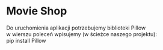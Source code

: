 # Movie Shop

Do uruchomienia aplikacji potrzebujemy biblioteki Pillow <br /> 
w wierszu poleceń wpisujemy (w ścieżce naszego projektu): <br /> 
pip install Pillow <br /> 
